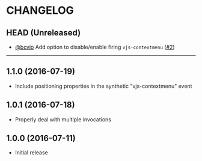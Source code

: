 CHANGELOG
=========

## HEAD (Unreleased)
* [@bcvio](https://github.com/bcvio) Add option to disable/enable firing `vjs-contextmenu` ([#2](https://github.com/brightcove/videojs-contextmenu/pull/2))

--------------------

## 1.1.0 (2016-07-19)
* Include positioning properties in the synthetic "vjs-contextmenu" event

## 1.0.1 (2016-07-18)
* Properly deal with multiple invocations

## 1.0.0 (2016-07-11)
* Initial release

